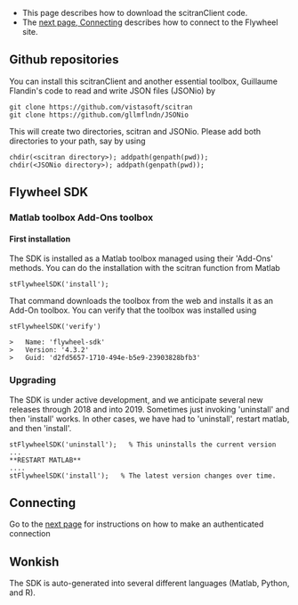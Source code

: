 * This page describes how to download the scitranClient code.
* The [next page, Connecting](Connecting-and-Authentication) describes how to connect to the Flywheel site.

## Github repositories
You can install this scitranClient and another essential toolbox, Guillaume Flandin's code to read and write JSON files (JSONio) by 

    git clone https://github.com/vistasoft/scitran
    git clone https://github.com/gllmflndn/JSONio
    
This will create two directories, scitran and JSONio.  Please add both directories to your path, say by using

    chdir(<scitran directory>); addpath(genpath(pwd));
    chdir(<JSONio directory>); addpath(genpath(pwd));

## Flywheel SDK

### Matlab toolbox Add-Ons toolbox

#### First installation

The SDK is installed as a Matlab toolbox managed using their 'Add-Ons' methods. You can do the installation with the scitran function from Matlab

    stFlywheelSDK('install');

That command downloads the toolbox from the web and installs it as an Add-On toolbox. You can verify that the toolbox was installed using

    stFlywheelSDK('verify')
    
    >   Name: 'flywheel-sdk'
    >   Version: '4.3.2'
    >   Guid: 'd2fd5657-1710-494e-b5e9-23903828bfb3'


### Upgrading

The SDK is under active development, and we anticipate several new releases through 2018 and into 2019.  Sometimes just invoking 'uninstall' and then 'install' works. In other cases, we have had to 'uninstall', restart matlab, and then 'install'. 

    stFlywheelSDK('uninstall');   % This uninstalls the current version
    ...
    **RESTART MATLAB**
    ....
    stFlywheelSDK('install');   % The latest version changes over time. 

## Connecting
Go to the [next page](Connecting-and-Authentication) for instructions on how to make an authenticated connection

## Wonkish

The SDK is auto-generated into several different languages (Matlab, Python, and R).


